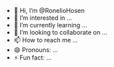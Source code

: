 - 👋 Hi, I’m @RonelioHosen
- 👀 I’m interested in ...
- 🌱 I’m currently learning ...
- 💞️ I’m looking to collaborate on ...
- 📫 How to reach me ...
- 😄 Pronouns: ...
- ⚡ Fun fact: ...

<!---
RonelioHosen/RonelioHosen is a ✨ special ✨ repository because its `README.md` (this file) appears on your GitHub profile.
You can click the Preview link to take a look at your changes.
--->


